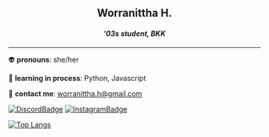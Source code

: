 <h2 align="center"><b> Worranittha H. </b></h2>
<h4 align="center"><i> '03s student, BKK </i></h4>

---

👽 **pronouns**: she/her

📖 **learning in process**: Python, Javascript

📮 **contact me**: [worranittha.h@gmail.com](mailto:worranittha.h@gmail.com)

[![DiscordBadge](https://img.shields.io/badge/Discord-5865F2?style=for-the-badge&logo=discord&logoColor=white)](discordapp.com/users/802629187193667584)
[![InstagramBadge](https://img.shields.io/badge/Instagram-E4405F?style=for-the-badge&logo=instagram&logoColor=white)](https://www.instagram.com/mildrrnt/)

[![Top Langs](https://github-readme-stats.vercel.app/api/top-langs/?username=mildrrnt&layout=compact)](https://github.com/anuraghazra/github-readme-stats)



<!--
![FigmaBadge](https://img.shields.io/badge/Figma-F24E1E?style=for-the-badge&logo=figma&logoColor=white)
![KritaBadge](https://img.shields.io/badge/Krita-203759?style=for-the-badge&logo=krita&logoColor=EEF37B)

![BadgeStats](https://gists-readme.yizack.com/api?user=mildrrnt)
 

**mildrrnt/mildrrnt** is a ✨ _special_ ✨ repository because its `README.md` (this file) appears on your GitHub profile.

Here are some ideas to get you started:

- 🔭 I’m currently working on ...
- 🌱 I’m currently learning ...
- 👯 I’m looking to collaborate on ...
- 🤔 I’m looking for help with ...
- 💬 Ask me about ...
- 📫 How to reach me: ...
- 😄 Pronouns: ...
- ⚡ Fun fact: ...
-->
>
